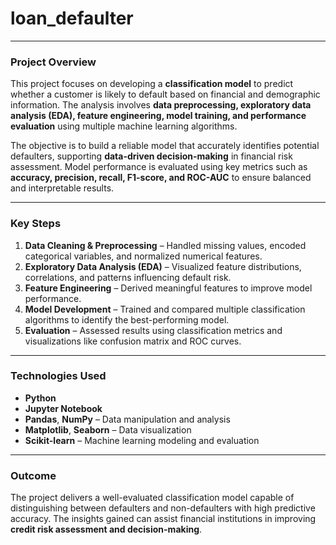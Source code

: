 # loan_defaulter

---

### Project Overview

This project focuses on developing a **classification model** to predict whether a customer is likely to default based on financial and demographic information. The analysis involves **data preprocessing, exploratory data analysis (EDA), feature engineering, model training, and performance evaluation** using multiple machine learning algorithms.

The objective is to build a reliable model that accurately identifies potential defaulters, supporting **data-driven decision-making** in financial risk assessment. Model performance is evaluated using key metrics such as **accuracy, precision, recall, F1-score, and ROC-AUC** to ensure balanced and interpretable results.

---

### Key Steps

1. **Data Cleaning & Preprocessing** – Handled missing values, encoded categorical variables, and normalized numerical features.
2. **Exploratory Data Analysis (EDA)** – Visualized feature distributions, correlations, and patterns influencing default risk.
3. **Feature Engineering** – Derived meaningful features to improve model performance.
4. **Model Development** – Trained and compared multiple classification algorithms to identify the best-performing model.
5. **Evaluation** – Assessed results using classification metrics and visualizations like confusion matrix and ROC curves.

---

### Technologies Used

* **Python**
* **Jupyter Notebook**
* **Pandas**, **NumPy** – Data manipulation and analysis
* **Matplotlib**, **Seaborn** – Data visualization
* **Scikit-learn** – Machine learning modeling and evaluation

---

### Outcome

The project delivers a well-evaluated classification model capable of distinguishing between defaulters and non-defaulters with high predictive accuracy. The insights gained can assist financial institutions in improving **credit risk assessment and decision-making**.


